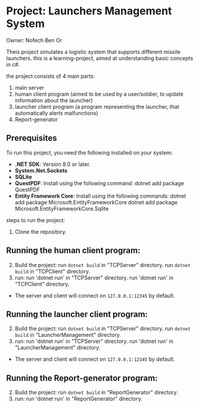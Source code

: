 # Project: Launchers Management System
Owner: Nofech Ben Or

Theis project simulates a logistic system that supports different missile launchers.
this is a learning-project, aimed at understanding basic concepts in c#.

the project consists of 4 main parts:
1. main server
2. human client program
	(aimed to be used by a user/soldier, to update information about the launcher)
3. launcher client program
	(a program representing the launcher, that automatically alerts malfunctions)
4. Report-generator

## Prerequisites
To run this project, you need the following installed on your system:
- **.NET SDK**: Version 8.0 or later. 
- **System.Net.Sockets**
- **SQLite**
- **QuestPDF**: Install using the following command:
  dotnet add package QuestPDF
- **Entity Framework Core**:  Install using the following commands:
  dotnet add package Microsoft.EntityFrameworkCore
  dotnet add package Microsoft.EntityFrameworkCore.Sqlite


steps to run the project:
1. Clone the repository.

## Running the human client program:
2. Build the project:
	run `dotnet build` in "TCPServer" directory.
	run `dotnet build` in "TCPClient" directory.
3. run:
	run 'dotnet run' in "TCPServer" directory.
	run 'dotnet run' in "TCPClient" directory.
- The server and client will connect on `127.0.0.1:12345` by default.


## Running the launcher client program:
2. Build the project:
	run `dotnet build` in "TCPServer" directory.
	run `dotnet build` in "LauncherManagement" directory.
3. run:
	run 'dotnet run' in "TCPServer" directory.
	run 'dotnet run' in "LauncherManagement" directory.
- The server and client will connect on `127.0.0.1:12345` by default.


## Running the Report-generator program:
2. Build the project:
	run `dotnet build` in "ReportGenerator" directory.
3. run:
	run 'dotnet run' in "ReportGenerator" directory.






